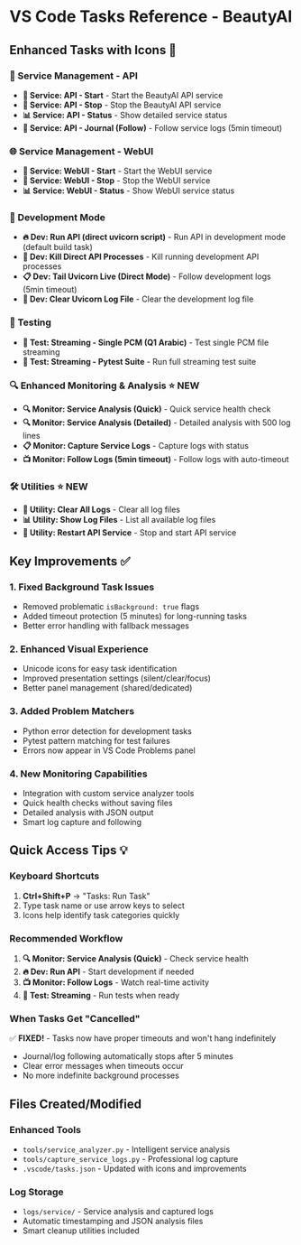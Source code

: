 # VS Code Tasks Reference - BeautyAI

## Enhanced Tasks with Icons 🎯

### 🚀 Service Management - API
- **🚀 Service: API - Start** - Start the BeautyAI API service
- **🛑 Service: API - Stop** - Stop the BeautyAI API service  
- **📊 Service: API - Status** - Show detailed service status
- **📝 Service: API - Journal (Follow)** - Follow service logs (5min timeout)

### 🌐 Service Management - WebUI
- **🚀 Service: WebUI - Start** - Start the WebUI service
- **🛑 Service: WebUI - Stop** - Stop the WebUI service
- **📊 Service: WebUI - Status** - Show WebUI service status

### 🔧 Development Mode
- **🔥 Dev: Run API (direct uvicorn script)** - Run API in development mode (default build task)
- **🔪 Dev: Kill Direct API Processes** - Kill running development API processes
- **📋 Dev: Tail Uvicorn Live (Direct Mode)** - Follow development logs (5min timeout)
- **🧹 Dev: Clear Uvicorn Log File** - Clear the development log file

### 🧪 Testing
- **🧪 Test: Streaming - Single PCM (Q1 Arabic)** - Test single PCM file streaming
- **🧪 Test: Streaming - Pytest Suite** - Run full streaming test suite

### 🔍 Enhanced Monitoring & Analysis ⭐ **NEW**
- **🔍 Monitor: Service Analysis (Quick)** - Quick service health check
- **🔍 Monitor: Service Analysis (Detailed)** - Detailed analysis with 500 log lines
- **📋 Monitor: Capture Service Logs** - Capture logs with status
- **📺 Monitor: Follow Logs (5min timeout)** - Follow logs with auto-timeout

### 🛠️ Utilities ⭐ **NEW**
- **🧹 Utility: Clear All Logs** - Clear all log files
- **📊 Utility: Show Log Files** - List all available log files
- **🔄 Utility: Restart API Service** - Stop and start API service

## Key Improvements ✅

### 1. **Fixed Background Task Issues**
- Removed problematic `isBackground: true` flags
- Added timeout protection (5 minutes) for long-running tasks
- Better error handling with fallback messages

### 2. **Enhanced Visual Experience**
- Unicode icons for easy task identification
- Improved presentation settings (silent/clear/focus)
- Better panel management (shared/dedicated)

### 3. **Added Problem Matchers**
- Python error detection for development tasks
- Pytest pattern matching for test failures
- Errors now appear in VS Code Problems panel

### 4. **New Monitoring Capabilities**
- Integration with custom service analyzer tools
- Quick health checks without saving files
- Detailed analysis with JSON output
- Smart log capture and following

## Quick Access Tips 💡

### Keyboard Shortcuts
1. **Ctrl+Shift+P** → "Tasks: Run Task"
2. Type task name or use arrow keys to select
3. Icons help identify task categories quickly

### Recommended Workflow
1. **🔍 Monitor: Service Analysis (Quick)** - Check service health
2. **🔥 Dev: Run API** - Start development if needed
3. **📺 Monitor: Follow Logs** - Watch real-time activity
4. **🧪 Test: Streaming** - Run tests when ready

### When Tasks Get "Cancelled"
✅ **FIXED!** - Tasks now have proper timeouts and won't hang indefinitely
- Journal/log following automatically stops after 5 minutes
- Clear error messages when timeouts occur
- No more indefinite background processes

## Files Created/Modified

### Enhanced Tools
- `tools/service_analyzer.py` - Intelligent service analysis
- `tools/capture_service_logs.py` - Professional log capture
- `.vscode/tasks.json` - Updated with icons and improvements

### Log Storage
- `logs/service/` - Service analysis and captured logs
- Automatic timestamping and JSON analysis files
- Smart cleanup utilities included